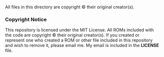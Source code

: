 <!--

GBA ONLINE;  GBA.JS.ORG;  "Online GameBoy Advance Emulator"
Copyright (C) 2021-present AYVACS
Licensed under the MIT License (view the LICENSE file for more information)

-->

All files in this directory are copyright &copy; their original creator(s).

### Copyright Notice

This repository is licensed under the MIT License. All ROMs included with the code are copyright &copy; their original creator(s). If you created or represent one who created a ROM or other file included in this repository and wish to remove it, please email me. My email is included in the **LICENSE** file.